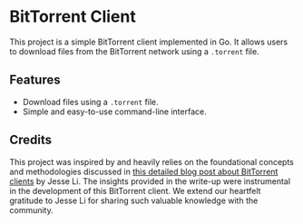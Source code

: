 # BitTorrent Client

This project is a simple BitTorrent client implemented in Go. It allows users to download files from the BitTorrent network using a `.torrent` file.

## Features

- Download files using a `.torrent` file.
- Simple and easy-to-use command-line interface.


## Credits

This project was inspired by and heavily relies on the foundational concepts and methodologies discussed in [this detailed blog post about BitTorrent clients](https://blog.jse.li/posts/torrent/) by Jesse Li. The insights provided in the write-up were instrumental in the development of this BitTorrent client. We extend our heartfelt gratitude to Jesse Li for sharing such valuable knowledge with the community.
